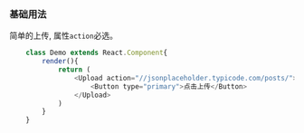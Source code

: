 ### 基础用法
简单的上传, 属性```action```必选。
```javascript
    class Demo extends React.Component{
        render(){
            return (
                <Upload action="//jsonplaceholder.typicode.com/posts/">
                    <Button type="primary">点击上传</Button>
                </Upload>
            )
        }
    }
```
